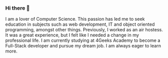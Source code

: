 ### Hi there 👋

I am a lover of Computer Science. This passion has led me to seek education in subjects such as web development, IT and object oriented programming, amongst other things. 
Previously, I worked as an air hostess. It was a great experience, but I felt like I needed a change in my professional life. I am currently studying at 4Geeks Academy to become a Full-Stack developer and pursue my dream job. I am always eager to learn more. 
<!--
**rafaelagcalves/rafaelagcalves** is a ✨ _special_ ✨ repository because its `README.md` (this file) appears on your GitHub profile.

- 🌱 I’m currently learning HTML, CSS, JAVASCRIPT, REACT, PYTHON, FLASK and MySQL.
- 👯 I’m looking to collaborate on interesting projects.
- 📫 How to reach me: LinkedIn: https://www.linkedin.com/in/rafaela-gon%C3%A7alves-9718091a1/
                      Email: rafaelagcalves@gmail.com

